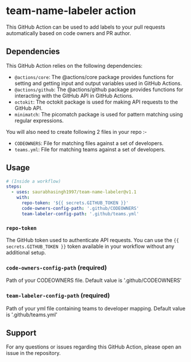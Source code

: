 # team-name-labeler action

This GitHub Action can be used to add labels to your pull requests automatically based on code owners and PR author.

## Dependencies

This GitHub Action relies on the following dependencies:

- `@actions/core`: The @actions/core package provides functions for setting and getting input and output variables used in GitHub Actions.
- `@actions/github`: The @actions/github package provides functions for interacting with the GitHub API in GitHub Actions.
- `octokit`: The octokit package is used for making API requests to the GitHub API.
- `minimatch`: The picomatch package is used for pattern matching using regular expressions.

You will also need to create following 2 files in your repo :-

- `CODEOWNERS`: File for matching files against a set of developers.
- `teams.yml`: File for matching teams against a set of developers.

## Usage

```yaml
# (Inside a workflow)
steps:
  - uses: saurabhasingh1997/team-name-labeler@v1.1
    with:
      repo-token: '${{ secrets.GITHUB_TOKEN }}'
      code-owners-config-path: '.github/CODEOWNERS'
      team-labeler-config-path: '.github/teams.yml'
```

### `repo-token`

The GitHub token used to authenticate API requests. You can use the `{{ secrets.GITHUB_TOKEN }}` token available in your workflow without any additional setup.

### `code-owners-config-path` (required)

Path of your CODEOWNERS file. Default value is '.github/CODEOWNERS'

### `team-labeler-config-path` (required)

Path of your yml file containing teams to developer mapping. Default value is '.github/teams.yml'

## Support

For any questions or issues regarding this GitHub Action, please open an issue in the repository.
